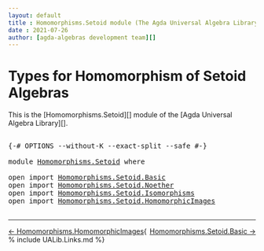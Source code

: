 ```yaml
---
layout: default
title : Homomorphisms.Setoid module (The Agda Universal Algebra Library)
date : 2021-07-26
author: [agda-algebras development team][]
---
```


# <a id="types-for-homomorphism-of-setoid-algebras">Types for Homomorphism of Setoid Algebras</a>

This is the [Homomorphisms.Setoid][] module of the [Agda Universal Algebra Library][].

<pre class="Agda">

<a id="361" class="Symbol">{-#</a> <a id="365" class="Keyword">OPTIONS</a> <a id="373" class="Pragma">--without-K</a> <a id="385" class="Pragma">--exact-split</a> <a id="399" class="Pragma">--safe</a> <a id="406" class="Symbol">#-}</a>

<a id="411" class="Keyword">module</a> <a id="418" href="Homomorphisms.Setoid.html" class="Module">Homomorphisms.Setoid</a> <a id="439" class="Keyword">where</a>

<a id="446" class="Keyword">open</a> <a id="451" class="Keyword">import</a> <a id="458" href="Homomorphisms.Setoid.Basic.html" class="Module">Homomorphisms.Setoid.Basic</a>
<a id="485" class="Keyword">open</a> <a id="490" class="Keyword">import</a> <a id="497" href="Homomorphisms.Setoid.Noether.html" class="Module">Homomorphisms.Setoid.Noether</a>
<a id="526" class="Keyword">open</a> <a id="531" class="Keyword">import</a> <a id="538" href="Homomorphisms.Setoid.Isomorphisms.html" class="Module">Homomorphisms.Setoid.Isomorphisms</a>
<a id="572" class="Keyword">open</a> <a id="577" class="Keyword">import</a> <a id="584" href="Homomorphisms.Setoid.HomomorphicImages.html" class="Module">Homomorphisms.Setoid.HomomorphicImages</a>

</pre>

--------------------------------

<span style="float:left;">[← Homomorphisms.HomomorphicImages](Homomorphisms.HomomorphicImages.html)</span>
<span style="float:right;">[Homomorphisms.Setoid.Basic →](Homomorphisms.Setoid.Basic.html)</span>

{% include UALib.Links.md %}

[agda-algebras development team]: https://github.com/ualib/agda-algebras#the-agda-algebras-development-team








